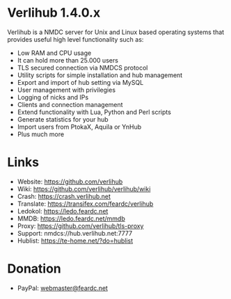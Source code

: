 Verlihub 1.4.0.x
==============

Verlihub is a NMDC server for Unix and Linux based operating systems that provides useful high level functionality such as:

  * Low RAM and CPU usage
  * It can hold more than 25.000 users
  * TLS secured connection via NMDCS protocol
  * Utility scripts for simple installation and hub management
  * Export and import of hub setting via MySQL
  * User management with privilegies
  * Logging of nicks and IPs
  * Clients and connection management
  * Extend functionality with Lua, Python and Perl scripts
  * Generate statistics for your hub
  * Import users from PtokaX, Aquila or YnHub
  * Plus much more

Links
==============

  * Website: https://github.com/verlihub
  * Wiki: https://github.com/verlihub/verlihub/wiki
  * Crash: https://crash.verlihub.net
  * Translate: https://transifex.com/feardc/verlihub
  * Ledokol: https://ledo.feardc.net
  * MMDB: https://ledo.feardc.net/mmdb
  * Proxy: https://github.com/verlihub/tls-proxy
  * Support: nmdcs://hub.verlihub.net:7777
  * Hublist: https://te-home.net/?do=hublist

Donation
==============

  * PayPal: [webmaster@feardc.net](https://paypal.me/feardc/)
